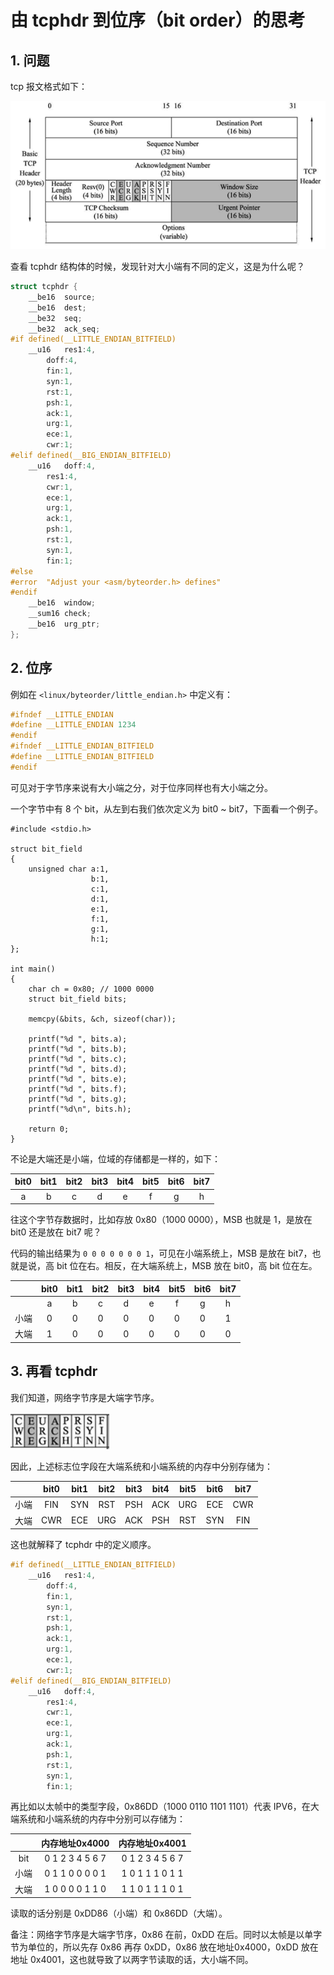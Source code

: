 # 由 tcphdr 到位序（bit order）的思考

## 1. 问题

tcp 报文格式如下：

![image](./20210512_01_pic_001.png)

查看 tcphdr 结构体的时候，发现针对大小端有不同的定义，这是为什么呢？

```c
struct tcphdr {
	__be16	source;
	__be16	dest;
	__be32	seq;
	__be32	ack_seq;
#if defined(__LITTLE_ENDIAN_BITFIELD)
	__u16	res1:4,
		doff:4,
		fin:1,
		syn:1,
		rst:1,
		psh:1,
		ack:1,
		urg:1,
		ece:1,
		cwr:1;
#elif defined(__BIG_ENDIAN_BITFIELD)
	__u16	doff:4,
		res1:4,
		cwr:1,
		ece:1,
		urg:1,
		ack:1,
		psh:1,
		rst:1,
		syn:1,
		fin:1;
#else
#error	"Adjust your <asm/byteorder.h> defines"
#endif	
	__be16	window;
	__sum16	check;
	__be16	urg_ptr;
};
```

## 2. 位序

例如在 `<linux/byteorder/little_endian.h>` 中定义有：

```c
#ifndef __LITTLE_ENDIAN
#define __LITTLE_ENDIAN 1234
#endif
#ifndef __LITTLE_ENDIAN_BITFIELD
#define __LITTLE_ENDIAN_BITFIELD
#endif
```

可见对于字节序来说有大小端之分，对于位序同样也有大小端之分。

一个字节中有 8 个 bit，从左到右我们依次定义为 bit0 ~ bit7，下面看一个例子。

```
#include <stdio.h>

struct bit_field
{
    unsigned char a:1,
                  b:1,
                  c:1,
                  d:1,
                  e:1,
                  f:1,
                  g:1,
                  h:1;
};

int main()
{
    char ch = 0x80; // 1000 0000
    struct bit_field bits;

    memcpy(&bits, &ch, sizeof(char));

    printf("%d ", bits.a);
    printf("%d ", bits.b);
    printf("%d ", bits.c);
    printf("%d ", bits.d);
    printf("%d ", bits.e);
    printf("%d ", bits.f);
    printf("%d ", bits.g);
    printf("%d\n", bits.h);

    return 0;
}

```

不论是大端还是小端，位域的存储都是一样的，如下：

|bit0|bit1|bit2|bit3|bit4|bit5|bit6|bit7|
|:-:|:-:|:-:|:-:|:-:|:-:|:-:|:-:|
|a|b|c|d|e|f|g|h|

往这个字节存数据时，比如存放 0x80（1000 0000），MSB 也就是 1，是放在 bit0 还是放在 bit7 呢？

代码的输出结果为 `0 0 0 0 0 0 0 1`，可见在小端系统上，MSB 是放在 bit7，也就是说，高 bit 位在右。相反，在大端系统上，MSB 放在 bit0，高 bit 位在左。

||bit0|bit1|bit2|bit3|bit4|bit5|bit6|bit7|
|:-:|:-:|:-:|:-:|:-:|:-:|:-:|:-:|:-:|
||a|b|c|d|e|f|g|h|
|小端|0|0|0|0|0|0|0|1|
|大端|1|0|0|0|0|0|0|0|

## 3. 再看 tcphdr

我们知道，网络字节序是大端字节序。

![image](./20210512_01_pic_002.png)

因此，上述标志位字段在大端系统和小端系统的内存中分别存储为：

||bit0|bit1|bit2|bit3|bit4|bit5|bit6|bit7|
|:-:|:-:|:-:|:-:|:-:|:-:|:-:|:-:|:-:|
|小端|FIN|SYN|RST|PSH|ACK|URG|ECE|CWR|
|大端|CWR|ECE|URG|ACK|PSH|RST|SYN|FIN|

这也就解释了 tcphdr 中的定义顺序。

```c
#if defined(__LITTLE_ENDIAN_BITFIELD)
	__u16	res1:4,
		doff:4,
		fin:1,
		syn:1,
		rst:1,
		psh:1,
		ack:1,
		urg:1,
		ece:1,
		cwr:1;
#elif defined(__BIG_ENDIAN_BITFIELD)
	__u16	doff:4,
		res1:4,
		cwr:1,
		ece:1,
		urg:1,
		ack:1,
		psh:1,
		rst:1,
		syn:1,
		fin:1;
```

再比如以太帧中的类型字段，0x86DD（1000 0110 1101 1101）代表 IPV6，在大端系统和小端系统的内存中分别可以存储为：

||内存地址0x4000|内存地址0x4001|
|:-:|:-:|:-:|
|bit|0 1 2 3 4 5 6 7|0 1 2 3 4 5 6 7|
|小端|0 1 1 0 0 0 0 1|1 0 1 1 1 0 1 1|
|大端|1 0 0 0 0 1 1 0|1 1 0 1 1 1 0 1|

读取的话分别是 0xDD86（小端）和 0x86DD（大端）。

备注：网络字节序是大端字节序，0x86 在前，0xDD 在后。同时以太帧是以单字节为单位的，所以先存 0x86 再存 0xDD，0x86 放在地址0x4000，0xDD 放在地址 0x4001，这也就导致了以两字节读取的话，大小端不同。
